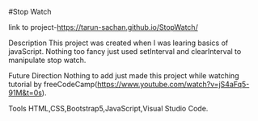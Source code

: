 #Stop Watch

link to project-https://tarun-sachan.github.io/StopWatch/


Description
    This project was created when I was learing basics of javaScript. Nothing too fancy just used setInterval  and clearInterval to manipulate stop watch.
    
Future Direction
    Nothing to add just made this project while watching tutorial by freeCodeCamp(https://www.youtube.com/watch?v=jS4aFq5-91M&t=0s).

Tools
    HTML,CSS,Bootstrap5,JavaScript,Visual Studio Code.
